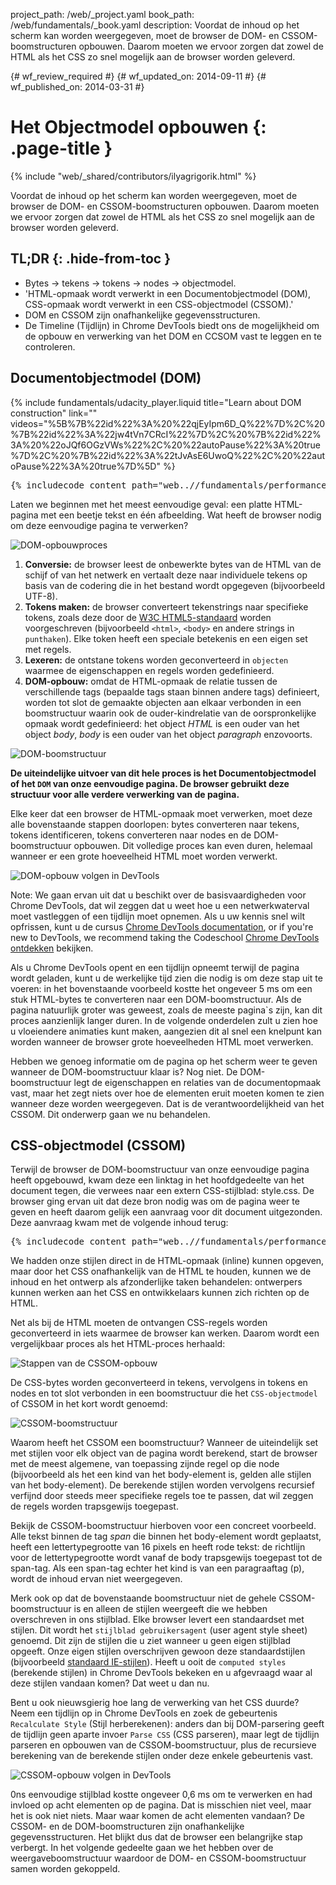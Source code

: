 project_path: /web/_project.yaml
book_path: /web/fundamentals/_book.yaml
description: Voordat de inhoud op het scherm kan worden weergegeven, moet de browser de DOM- en CSSOM-boomstructuren opbouwen. Daarom moeten we ervoor zorgen dat zowel de HTML als het CSS zo snel mogelijk aan de browser worden geleverd.

{# wf_review_required #}
{# wf_updated_on: 2014-09-11 #}
{# wf_published_on: 2014-03-31 #}

# Het Objectmodel opbouwen {: .page-title }

{% include "web/_shared/contributors/ilyagrigorik.html" %}


Voordat de inhoud op het scherm kan worden weergegeven, moet de browser de DOM- en CSSOM-boomstructuren opbouwen. Daarom moeten we ervoor zorgen dat zowel de HTML als het CSS zo snel mogelijk aan de browser worden geleverd.



## TL;DR {: .hide-from-toc }
- Bytes → tekens → tokens → nodes → objectmodel.
- 'HTML-opmaak wordt verwerkt in een Documentobjectmodel (DOM), CSS-opmaak wordt verwerkt in een CSS-objectmodel (CSSOM).'
- DOM en CSSOM zijn onafhankelijke gegevensstructuren.
- De Timeline (Tijdlijn) in Chrome DevTools biedt ons de mogelijkheid om de opbouw en verwerking van het DOM en CCSOM vast te leggen en te controleren.


## Documentobjectmodel (DOM)

{% include fundamentals/udacity_player.liquid title="Learn about DOM construction" link="" videos="%5B%7B%22id%22%3A%20%22qjEyIpm6D_Q%22%7D%2C%20%7B%22id%22%3A%22jw4tVn7CRcI%22%7D%2C%20%7B%22id%22%3A%20%22oJQf6OGzVWs%22%2C%20%22autoPause%22%3A%20true%7D%2C%20%7B%22id%22%3A%22tJvAsE6UwoQ%22%2C%20%22autoPause%22%3A%20true%7D%5D" %}

<pre class="prettyprint">
{% includecode content_path="web..//fundamentals/performance/critical-rendering-path/_code/basic_dom.html" region_tag="full" %}
</pre>

Laten we beginnen met het meest eenvoudige geval: een platte HTML-pagina met een beetje tekst en één afbeelding. Wat heeft de browser nodig om deze eenvoudige pagina te verwerken?

<img src="images/full-process.png" alt="DOM-opbouwproces">

1. **Conversie:** de browser leest de onbewerkte bytes van de HTML van de schijf of van het netwerk en vertaalt deze naar individuele tekens op basis van de codering die in het bestand wordt opgegeven (bijvoorbeeld UTF-8).
1. **Tokens maken:** de browser converteert tekenstrings naar specifieke tokens, zoals deze door de [W3C HTML5-standaard](http://www.w3.org/TR/html5/) worden voorgeschreven (bijvoorbeeld `<html>`, `<body>` en andere strings in `punthaken`). Elke token heeft een speciale betekenis en een eigen set met regels.
1. **Lexeren:** de ontstane tokens worden geconverteerd in `objecten` waarmee de eigenschappen en regels worden gedefinieerd.
1. **DOM-opbouw:** omdat de HTML-opmaak de relatie tussen de verschillende tags (bepaalde tags staan binnen andere tags) definieert, worden tot slot de gemaakte objecten aan elkaar verbonden in een boomstructuur waarin ook de ouder-kindrelatie van de oorspronkelijke opmaak wordt gedefinieerd: het object _HTML_ is een ouder van het object _body_, _body_ is een ouder van het object _paragraph_ enzovoorts.

<img src="images/dom-tree.png" class="center" alt="DOM-boomstructuur">

**De uiteindelijke uitvoer van dit hele proces is het Documentobjectmodel of het `DOM` van onze eenvoudige pagina. De browser gebruikt deze structuur voor alle verdere verwerking van de pagina.**

Elke keer dat een browser de HTML-opmaak moet verwerken, moet deze alle bovenstaande stappen doorlopen: bytes converteren naar tekens, tokens identificeren, tokens converteren naar nodes en de DOM-boomstructuur opbouwen. Dit volledige proces kan even duren, helemaal wanneer er een grote hoeveelheid HTML moet worden verwerkt.

<img src="images/dom-timeline.png" class="center" alt="DOM-opbouw volgen in DevTools">

<!-- TODO: Verify note type! -->
Note: We gaan ervan uit dat u beschikt over de basisvaardigheden voor Chrome DevTools, dat wil zeggen dat u weet hoe u een netwerkwaterval moet vastleggen of een tijdlijn moet opnemen. Als u uw kennis snel wilt opfrissen, kunt u de cursus <a href='https://developer.chrome.com/devtools'>Chrome DevTools documentation</a>, or if you're new to DevTools, we recommend taking the Codeschool <a href='http://discover-devtools.codeschool.com/'>Chrome DevTools ontdekken</a> bekijken.

Als u Chrome DevTools opent en een tijdlijn opneemt terwijl de pagina wordt geladen, kunt u de werkelijke tijd zien die nodig is om deze stap uit te voeren: in het bovenstaande voorbeeld kostte het ongeveer 5 ms om een stuk HTML-bytes te converteren naar een DOM-boomstructuur. Als de pagina natuurlijk groter was geweest, zoals de meeste pagina`s zijn, kan dit proces aanzienlijk langer duren. In de volgende onderdelen zult u zien hoe u vloeiendere animaties kunt maken, aangezien dit al snel een knelpunt kan worden wanneer de browser grote hoeveelheden HTML moet verwerken.

Hebben we genoeg informatie om de pagina op het scherm weer te geven wanneer de DOM-boomstructuur klaar is? Nog niet. De DOM-boomstructuur legt de eigenschappen en relaties van de documentopmaak vast, maar het zegt niets over hoe de elementen eruit moeten komen te zien wanneer deze worden weergegeven. Dat is de verantwoordelijkheid van het CSSOM. Dit onderwerp gaan we nu behandelen.

## CSS-objectmodel (CSSOM)

Terwijl de browser de DOM-boomstructuur van onze eenvoudige pagina heeft opgebouwd, kwam deze een linktag in het hoofdgedeelte van het document tegen, die verwees naar een extern CSS-stijlblad: style.css. De browser ging ervan uit dat deze bron nodig was om de pagina weer te geven en heeft daarom gelijk een aanvraag voor dit document uitgezonden. Deze aanvraag kwam met de volgende inhoud terug:

<pre class="prettyprint">
{% includecode content_path="web..//fundamentals/performance/critical-rendering-path/_code/style.css" region_tag="full" lang=css %}
</pre>

We hadden onze stijlen direct in de HTML-opmaak (inline) kunnen opgeven, maar door het CSS onafhankelijk van de HTML te houden, kunnen we de inhoud en het ontwerp als afzonderlijke taken behandelen: ontwerpers kunnen werken aan het CSS en ontwikkelaars kunnen zich richten op de HTML.

Net als bij de HTML moeten de ontvangen CSS-regels worden geconverteerd in iets waarmee de browser kan werken. Daarom wordt een vergelijkbaar proces als het HTML-proces herhaald:

<img src="images/cssom-construction.png" class="center" alt="Stappen van de CSSOM-opbouw">

De CSS-bytes worden geconverteerd in tekens, vervolgens in tokens en nodes en tot slot verbonden in een boomstructuur die het `CSS-objectmodel` of CSSOM in het kort wordt genoemd:

<img src="images/cssom-tree.png" class="center" alt="CSSOM-boomstructuur">

Waarom heeft het CSSOM een boomstructuur? Wanneer de uiteindelijk set met stijlen voor elk object van de pagina wordt berekend, start de browser met de meest algemene, van toepassing zijnde regel op die node (bijvoorbeeld als het een kind van het body-element is, gelden alle stijlen van het body-element). De berekende stijlen worden vervolgens recursief verfijnd door steeds meer specifieke regels toe te passen, dat wil zeggen de regels worden trapsgewijs toegepast.

Bekijk de CSSOM-boomstructuur hierboven voor een concreet voorbeeld. Alle tekst binnen de tag _span_ die binnen het body-element wordt geplaatst, heeft een lettertypegrootte van 16 pixels en heeft rode tekst: de richtlijn voor de lettertypegrootte wordt vanaf de body trapsgewijs toegepast tot de span-tag. Als een span-tag echter het kind is van een paragraaftag (p), wordt de inhoud ervan niet weergegeven.

Merk ook op dat de bovenstaande boomstructuur niet de gehele CSSOM-boomstructuur is en alleen de stijlen weergeeft die we hebben overschreven in ons stijlblad. Elke browser levert een standaardset met stijlen. Dit wordt het `stijlblad gebruikersagent` (user agent style sheet) genoemd. Dit zijn de stijlen die u ziet wanneer u geen eigen stijlblad opgeeft. Onze eigen stijlen overschrijven gewoon deze standaardstijlen (bijvoorbeeld [standaard IE-stijlen](http://www.iecss.com/)). Heeft u ooit de `computed styles` (berekende stijlen) in Chrome DevTools bekeken en u afgevraagd waar al deze stijlen vandaan komen? Dat weet u dan nu.

Bent u ook nieuwsgierig hoe lang de verwerking van het CSS duurde? Neem een tijdlijn op in Chrome DevTools en zoek de gebeurtenis `Recalculate Style` (Stijl herberekenen): anders dan bij DOM-parsering geeft de tijdlijn geen aparte invoer `Parse CSS` (CSS parseren), maar legt de tijdlijn parseren en opbouwen van de CSSOM-boomstructuur, plus de recursieve berekening van de berekende stijlen onder deze enkele gebeurtenis vast.

<img src="images/cssom-timeline.png" class="center" alt="CSSOM-opbouw volgen in DevTools">

0ns eenvoudige stijlblad kostte ongeveer 0,6 ms om te verwerken en had invloed op acht elementen op de pagina. Dat is misschien niet veel, maar het is ook niet niets. Maar waar komen de acht elementen vandaan? De CSSOM- en de DOM-boomstructuren zijn onafhankelijke gegevensstructuren. Het blijkt dus dat de browser een belangrijke stap verbergt. In het volgende gedeelte gaan we het hebben over de weergaveboomstructuur waardoor de DOM- en CSSOM-boomstructuur samen worden gekoppeld.



